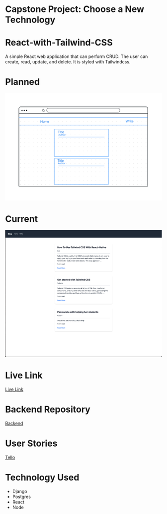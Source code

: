 # Capstone Project: Choose a New Technology

# React-with-Tailwind-CSS

A simple React web application that can perform CRUD. The user can create, read, update, and delete. It is styled with Tailwindcss. 

# Planned 

![Alt text](Readme/Web%2016:9.png)


# Current

![Alt text](Readme/current.png)


# Live Link

[Live Link](https://capstoneapp.netlify.app/)


# Backend Repository

[Backend](https://github.com/ErmiyasHailemichael/Capstone-Backend)
<!-- https://final-jwwb.onrender.com/blogs/ -->

# User Stories
[Tello](https://trello.com/b/mmmQjiW2/blog)


# Technology Used
- Django
- Postgres
- React
- Node

